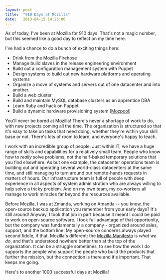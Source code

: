```yaml
---
layout: post
title:  "910 Days at Mozilla"
date:   2013-04-15 14:26:00
---
```



As
 of today, I've been at Mozilla for 910 days.  That's not a magic
number, but this seemed like a good day to reflect on my time here.

I've had a chance to do a bunch of exciting things here:

*   Drink from the Mozilla Firehose
*   Manage build slaves in the release engineering environment
*   Build out a configuration management system with Puppet
*   Design systems to build out new hardware platforms and operating systems
*   Organize a move of systems and servers out of one datacenter and into another.
*   Build a web cluster
*   Build and maintain MySQL database clusters as an apprentice DBA
*   Learn Ruby and hack on Puppet
*   Build a dynamic hardware provisioning system ([Mozpool](https://github.com/mozilla/mozpool))

You'll
 never be bored at Mozilla!  There's never a shortage of work to do,
with new projects coming all the time.  The organization is structured
so that it's easy to take on tasks that need doing, whether they're
within your skill base or not.  There's lots of room to learn, and
everyone's happy to teach.

I
work with an incredible group of people.  Just within IT, we have a huge
 range of skills and capabilities for a relatively small team.  People
who know how to _really_ solve problems, not the half-baked
temporary solutions that you find elsewhere.  As but one example, the
datacenter operations team is building out and operating several
world-class datacenters at the same time, and still managing to turn
around our remote-hands requests in matters of hours.  Our
infrastructure team is full of people with deep experience in all
aspects of system administration who are always willing to help solve a
tricky problem.  And on my own team, my co-workers all manage to work
miracles far beyond the resources available.

Before
 Mozilla, I was at Zmanda, working on Amanda -- you know, the
open-source backup application you remember from your early days?  It's
still around!  Anyway, I took that job in part because it meant I could
be paid to work on open-source software.  I took full advantage of that
opportunity, but the company was fundamentally a company - organized
around sales, support, and the bottom line.  My open-source concerns
always played second fiddle, if that.  Mozilla's different: the [Mozilla Manifesto](http://www.mozilla.org/about/manifesto.en.html) is _what we do_,
 and that's understood nowhere better than at the top of the
organization.  It can be a struggle sometimes, to see how the work I do
supports the people who support the people who build the products that
further the mission, but the connection is there and it's important.
That keeps me going.

Here's to another 1000 successful days at Mozilla!

